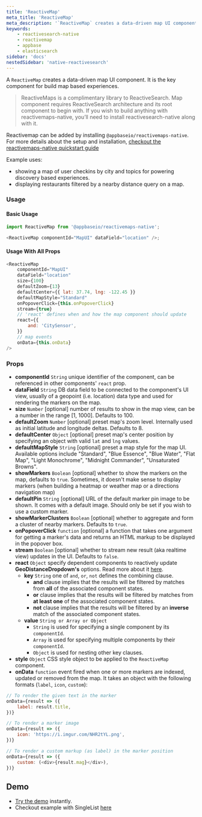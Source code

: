 ```yaml
---
title: 'ReactiveMap'
meta_title: 'ReactiveMap'
meta_description: '`ReactiveMap` creates a data-driven map UI component.'
keywords:
    - reactivesearch-native
    - reactivemap
    - appbase
    - elasticsearch
sidebar: 'docs'
nestedSidebar: 'native-reactivesearch'
---
```


A `ReactiveMap` creates a data-driven map UI component. It is the key component for build map based experiences.

> ReactiveMaps is a complimentary library to ReactiveSearch. Map component requires ReactiveSearch architecture and its root component to begin with. If you wish to build anything with reactivemaps-native, you’ll need to install reactivesearch-native along with it.

Reactivemap can be added by installing `@appbaseio/reactivemaps-native`. For more details about the setup and installation, [checkout the reactivemaps-native quickstart guide](/docs/reactivesearch/native/overview/ReactiveMap/)

Example uses:

-   showing a map of user checkins by city and topics for powering discovery based experiences.
-   displaying restaurants filtered by a nearby distance query on a map.

### Usage

#### Basic Usage

```js
import ReactiveMap from '@appbaseio/reactivemaps-native';

<ReactiveMap componentId="MapUI" dataField="location" />;
```

#### Usage With All Props

```js
<ReactiveMap
	componentId="MapUI"
	dataField="location"
	size={100}
	defaultZoom={13}
	defaultCenter={{ lat: 37.74, lng: -122.45 }}
	defaultMapStyle="Standard"
	onPopoverClick={this.onPopoverClick}
	stream={true}
	// 'react' defines when and how the map component should update
	react={{
		and: 'CitySensor',
	}}
	// map events
	onData={this.onData}
/>
```

### Props

-   **componentId** `String`
    unique identifier of the component, can be referenced in other components' `react` prop.
-   **dataField** `String`
    DB data field to be connected to the component's UI view, usually of a geopoint (i.e. location) data type and used for rendering the markers on the map.
-   **size** `Number` [optional]
    number of results to show in the map view, can be a number in the range [1, 1000]. Defaults to 100.
-   **defaultZoom** `Number` [optional]
    preset map's zoom level. Internally used as initial latitude and longitude deltas. Defaults to 8.
-   **defaultCenter** `Object` [optional]
    preset map's center position by specifying an object with valid `lat` and `lng` values.
-   **defaultMapStyle** `String` [optional]
    preset a map style for the map UI. Available options include "Standard", "Blue Essence", "Blue Water", "Flat Map", "Light Monochrome", "Midnight Commander", "Unsaturated Browns".
-   **showMarkers** `Boolean` [optional]
    whether to show the markers on the map, defaults to `true`. Sometimes, it doesn't make sense to display markers (when building a heatmap or weather map or a directions navigation map)
-   **defaultPin** `String` [optional]
    URL of the default marker pin image to be shown. It comes with a default image. Should only be set if you wish to use a custom marker.
-   **showMarkerClusters** `Boolean` [optional]
    whether to aggregate and form a cluster of nearby markers. Defaults to `true`.
-   **onPopoverClick** `function` [optional]
    a function that takes one argument for getting a marker's data and returns an HTML markup to be displayed in the popover box.
-   **stream** `Boolean` [optional]
    whether to stream new result (aka realtime view) updates in the UI. Defaults to `false`.
-   **react** `Object`
    specify dependent components to reactively update **GeoDistanceDropdown's** options. Read more about it [here](/advanced/react.html).
    -   **key** `String`
        one of `and`, `or`, `not` defines the combining clause.
        -   **and** clause implies that the results will be filtered by matches from **all** of the associated component states.
        -   **or** clause implies that the results will be filtered by matches from **at least one** of the associated component states.
        -   **not** clause implies that the results will be filtered by an **inverse** match of the associated component states.
    -   **value** `String or Array or Object`
        -   `String` is used for specifying a single component by its `componentId`.
        -   `Array` is used for specifying multiple components by their `componentId`.
        -   `Object` is used for nesting other key clauses.
-   **style** `Object`
    CSS style object to be applied to the `ReactiveMap` component.
-   **onData** `function`
    event fired when one or more markers are indexed, updated or removed from the map. It takes an object with the following formats (`label`, `icon`, `custom`):

```js
// To render the given text in the marker
onData={result => ({
    label: result.title,
})}

// To render a marker image
onData={result => ({
    icon: 'https://i.imgur.com/NHR2tYL.png',
})}

// To render a custom markup (as label) in the marker position
onData={result => ({
    custom: (<div>{result.mag}</div>),
})}
```

## Demo

-   [Try the demo](https://snack.expo.io/@metagrover/reactivemap-with-reactivesearch-native) instantly.
-   Checkout example with SingleList [here](https://github.com/appbaseio/reactivesearch/blob/dev/packages/native/examples/maps/App.js)
